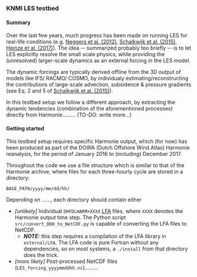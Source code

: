 ### KNMI LES testbed

#### Summary
Over the last few years, much progress has been made on running LES for real-life conditions (e.g. [Neggers et al. (2012)](https://doi.org/10.1175/BAMS-D-11-00162.1 "Neggers et al. (2012)"), [Schalkwijk et al. (2015)](https://doi.org/10.1175/MWR-D-14-00293.1 "Schalkwijk & Jonker (2015)"), [Heinze et al. (2017)](http://www.atmos-chem-phys.net/17/7083/2017/acp-17-7083-2017.pdf "Heinze et al. (2017)")). The idea -- summarized probably too briefly -- is to let LES explicitly resolve the small scale physics, while providing the (unresolved) larger-scale dynamics as an external forcing in the LES model.

The dynamic forcings are typically derived offline from the 3D output of models like IFS/ RACMO/ COSMO, by individualy estimating/reconstructing the contributions of large-scale advection, subsidence & pressure gradients (see Eq. 2 and 5 of [Schalkwijk et al. (2015)](https://doi.org/10.1175/MWR-D-14-00293.1 "Schalkwijk & Jonker (2015)")).

In this testbed setup we follow a different approach, by extracting the dynamic tendencies (combination of the aforementioned processes) directly from Harmonie......... (TO-DO: write more...)

#### Getting started

This testbed setup requires specific Harmonie output, which (for now) has been produced as part of the DOWA (Dutch Offshore Wind Atlas) Harmonie reanalysis, for the period of January 2016 to (including) December 2017.

Throughout the code we use a file structure which is similar to that of the Harmonie archive, where files for each three-hourly cycle are stored in a directory:

    BASE_PATH/yyyy/mm/dd/hh/

Depending on ......, each directory should contain either
- *[unlikely]* Individual `DHFDLHARM+XXXX` [LFA](http://www.umr-cnrm.fr/gmapdoc/spip.php?article44 "LFA") files, where `XXXX` denotes the Harmonie output time step. The Python script `src/convert_DDH_to_NetCDF.py` is capable of converting the LFA files to NetCDF.
    - ***NOTE:*** this step requires a compilation of the LFA library in `external/LFA`. The LFA code is pure Fortran without any dependencies, so on most systems, a `./install` from that directory does the trick. 
- *[more likely]* Post-processed NetCDF files (`LES_forcing_yyyymmddhh.nc`).........
